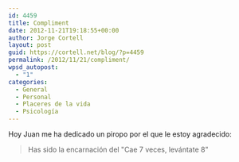 ```yaml
---
id: 4459
title: Compliment
date: 2012-11-21T19:18:55+00:00
author: Jorge Cortell
layout: post
guid: https://cortell.net/blog/?p=4459
permalink: /2012/11/21/compliment/
wpsd_autopost:
  - "1"
categories:
  - General
  - Personal
  - Placeres de la vida
  - Psicología
---
```

Hoy Juan me ha dedicado un piropo por el que le estoy agradecido:

> Has sido la encarnación del "Cae 7 veces, levántate 8"